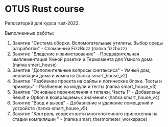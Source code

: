 # OTUS Rust course

Репозиторий для курса rust-2022.

Выполненные работы:
1. Занятие "Система сборки. Вспомогательные утилиты. Выбор среды разработки" - Сломанный FizzBuzz (папка fizzbuzz)
2. Занятие "Владение и заимствование" - Предварительная имплементация Умной розетки и Термомента для Умного дома (папка smart_house)
3. Занятие "Дополнительные вопросы синтаксиса" - Умный дом, реализация дома и комнаты (папка smart_house_v2)
4. Занятие "Разбиение проекта на файлы и логические блоки. Тесты и примеры" - Разбиение на модули и тесты (папка smart_house_v3)
5. Занятие "Основные перечисления и типажи. Часть 1" - Добавлены Result и Option в возвращаемых значениях (папка smart_house_v4)
6. Занятие "Ввод и вывод" - Добавление и удаление помещений и устройств (папка smart_house_v5)
8. Занятие "Контроль корректности многопоточного приложения на стадии компиляции " - (папка smart_thermometer_workspace)